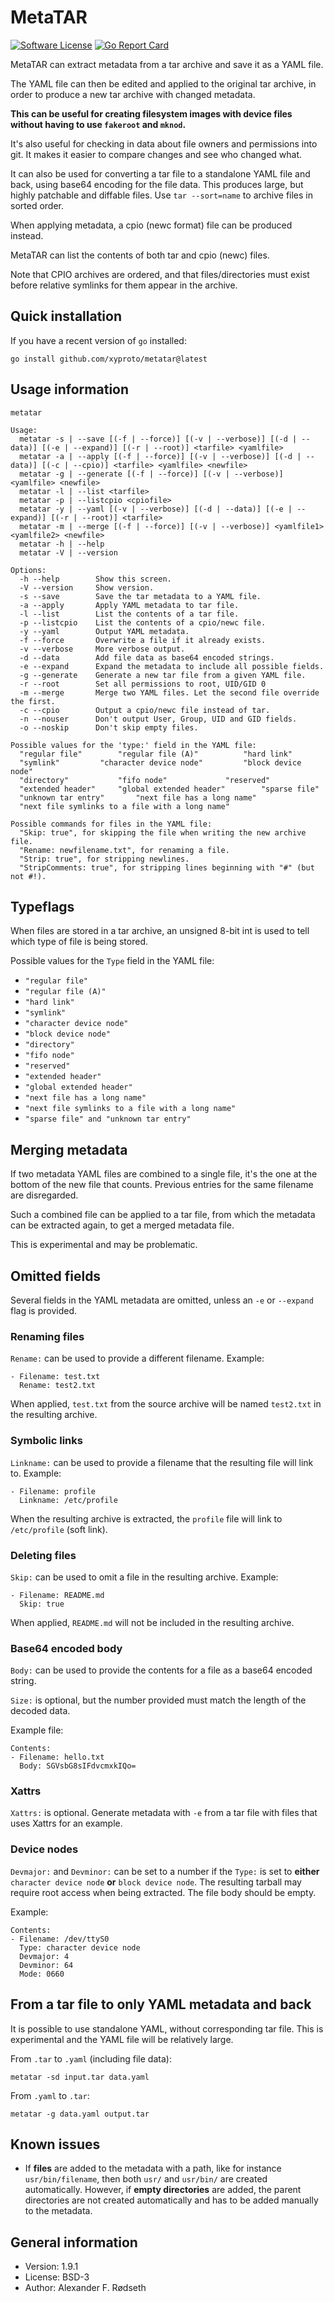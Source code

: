 # MetaTAR

[![Software License](https://img.shields.io/badge/license-BSD-brightgreen.svg?style=flat-square)](LICENSE) [![Go Report Card](https://goreportcard.com/badge/github.com/xyproto/metatar?style=flat-square)](https://goreportcard.com/report/github.com/xyproto/metatar)

MetaTAR can extract metadata from a tar archive and save it as a YAML file.

The YAML file can then be edited and applied to the original tar archive, in order to produce a new tar archive with changed metadata.

**This can be useful for creating filesystem images with device files without having to use `fakeroot` and `mknod`.**

It's also useful for checking in data about file owners and permissions into git. It makes it easier to compare changes and see who changed what.

It can also be used for converting a tar file to a standalone YAML file and back, using base64 encoding for the file data. This produces large, but highly patchable and diffable files. Use `tar --sort=name` to archive files in sorted order.

When applying metadata, a cpio (newc format) file can be produced instead.

MetaTAR can list the contents of both tar and cpio (newc) files.

Note that CPIO archives are ordered, and that files/directories must exist before relative symlinks for them appear in the archive.

<!--
## Simple example

<a href="https://asciinema.org/a/bmsk91mof9cl9ccra7jc7pcs9"><img src="https://raw.githubusercontent.com/xyproto/metatar/main/img/metatar.gif" style="margin-left: 2em" alt="asciinema screencast"></a>
-->

## Quick installation

If you have a recent version of `go` installed:

    go install github.com/xyproto/metatar@latest

## Usage information


```
metatar

Usage:
  metatar -s | --save [(-f | --force)] [(-v | --verbose)] [(-d | --data)] [(-e | --expand)] [(-r | --root)] <tarfile> <yamlfile>
  metatar -a | --apply [(-f | --force)] [(-v | --verbose)] [(-d | --data)] [(-c | --cpio)] <tarfile> <yamlfile> <newfile>
  metatar -g | --generate [(-f | --force)] [(-v | --verbose)] <yamlfile> <newfile>
  metatar -l | --list <tarfile>
  metatar -p | --listcpio <cpiofile>
  metatar -y | --yaml [(-v | --verbose)] [(-d | --data)] [(-e | --expand)] [(-r | --root)] <tarfile>
  metatar -m | --merge [(-f | --force)] [(-v | --verbose)] <yamlfile1> <yamlfile2> <newfile>
  metatar -h | --help
  metatar -V | --version

Options:
  -h --help        Show this screen.
  -V --version     Show version.
  -s --save        Save the tar metadata to a YAML file.
  -a --apply       Apply YAML metadata to tar file.
  -l --list        List the contents of a tar file.
  -p --listcpio    List the contents of a cpio/newc file.
  -y --yaml        Output YAML metadata.
  -f --force       Overwrite a file if it already exists.
  -v --verbose     More verbose output.
  -d --data        Add file data as base64 encoded strings.
  -e --expand      Expand the metadata to include all possible fields.
  -g --generate    Generate a new tar file from a given YAML file.
  -r --root        Set all permissions to root, UID/GID 0
  -m --merge       Merge two YAML files. Let the second file override the first.
  -c --cpio        Output a cpio/newc file instead of tar.
  -n --nouser      Don't output User, Group, UID and GID fields.
  -o --noskip      Don't skip empty files.

Possible values for the 'type:' field in the YAML file:
  "regular file"		"regular file (A)"			"hard link"
  "symlink"			"character device node"			"block device node"
  "directory"			"fifo node"				"reserved"
  "extended header"		"global extended header"		"sparse file"
  "unknown tar entry"		"next file has a long name"
  "next file symlinks to a file with a long name"

Possible commands for files in the YAML file:
  "Skip: true", for skipping the file when writing the new archive file.
  "Rename: newfilename.txt", for renaming a file.
  "Strip: true", for stripping newlines.
  "StripComments: true", for stripping lines beginning with "#" (but not #!).
```

## Typeflags

When files are stored in a tar archive, an unsigned 8-bit int is used to tell which type of file is being stored.

Possible values for the `Type` field in the YAML file:

* `"regular file"`
* `"regular file (A)"`
* `"hard link"`
* `"symlink"`
* `"character device node"`
* `"block device node"`
* `"directory"`
* `"fifo node"`
* `"reserved"`
* `"extended header"`
* `"global extended header"`
* `"next file has a long name"`
* `"next file symlinks to a file with a long name"`
* `"sparse file" and "unknown tar entry"`


## Merging metadata

If two metadata YAML files are combined to a single file, it's the one at the bottom of the new file that counts.
Previous entries for the same filename are disregarded.

Such a combined file can be applied to a tar file, from which the metadata can be extracted again, to get a merged metadata file.

This is experimental and may be problematic.

## Omitted fields

Several fields in the YAML metadata are omitted, unless an `-e` or `--expand` flag is provided.

### Renaming files

`Rename:` can be used to provide a different filename. Example:

    - Filename: test.txt
      Rename: test2.txt

When applied, `test.txt` from the source archive will be named `test2.txt` in the resulting archive.

### Symbolic links

`Linkname:` can be used to provide a filename that the resulting file will link to. Example:

    - Filename: profile
      Linkname: /etc/profile

When the resulting archive is extracted, the `profile` file will link to `/etc/profile` (soft link).

### Deleting files

`Skip:` can be used to omit a file in the resulting archive. Example:

    - Filename: README.md
      Skip: true

When applied, `README.md` will not be included in the resulting archive.

### Base64 encoded body

`Body:` can be used to provide the contents for a file as a base64 encoded string.

`Size:` is optional, but the number provided must match the length of the decoded data.

Example file:

    Contents:
    - Filename: hello.txt
      Body: SGVsbG8sIFdvcmxkIQo=

### Xattrs

`Xattrs:` is optional. Generate metadata with `-e` from a tar file with files that uses Xattrs for an example.

### Device nodes

`Devmajor:` and `Devminor:` can be set to a number if the `Type:` is set to **either** `character device node` **or** `block device node`. The resulting tarball may require root access when being extracted. The file body should be empty.

Example:

    Contents:
    - Filename: /dev/ttyS0
      Type: character device node
      Devmajor: 4
      Devminor: 64
      Mode: 0660

## From a tar file to only YAML metadata and back

It is possible to use standalone YAML, without corresponding tar file. This is experimental and the YAML file will be relatively large.

From `.tar` to `.yaml` (including file data):

    metatar -sd input.tar data.yaml

From `.yaml` to `.tar`:

    metatar -g data.yaml output.tar

## Known issues

* If __files__ are added to the metadata with a path, like for instance `usr/bin/filename`, then both `usr/` and `usr/bin/` are created automatically. However, if __empty directories__ are added, the parent directories are not created automatically and has to be added manually to the metadata.

## General information

* Version: 1.9.1
* License: BSD-3
* Author: Alexander F. Rødseth
